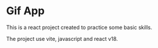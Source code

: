 # Gif App

This is a react project created to practice some basic skills.

The project use vite, javascript and react v18.
